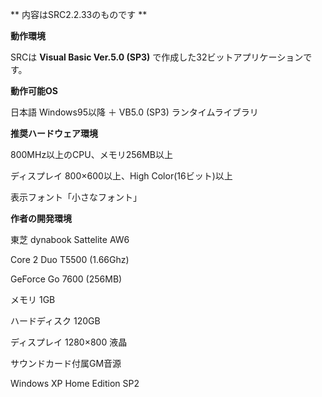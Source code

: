** 内容はSRC2.2.33のものです **

**動作環境**

SRCは **Visual Basic Ver.5.0 (SP3)** で作成した32ビットアプリケーションです。

**動作可能OS**

日本語 Windows95以降 ＋ VB5.0 (SP3) ランタイムライブラリ

**推奨ハードウェア環境**

800MHz以上のCPU、メモリ256MB以上

ディスプレイ 800×600以上、High Color(16ビット)以上

表示フォント「小さなフォント」

**作者の開発環境**

東芝 dynabook Sattelite AW6

Core 2 Duo T5500 (1.66Ghz)

GeForce Go 7600 (256MB)

メモリ 1GB

ハードディスク 120GB

ディスプレイ 1280×800 液晶

サウンドカード付属GM音源

Windows XP Home Edition SP2
